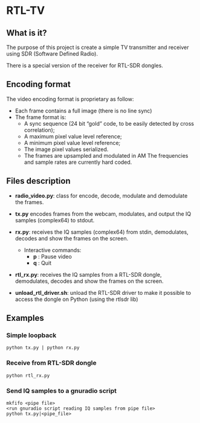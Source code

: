# RTL-TV

## What is it?
The purpose of this project is create a simple TV transmitter and receiver using SDR (Software Defined Radio).

There is a special version of the receiver for RTL-SDR dongles.

## Encoding format
The video encoding format is proprietary as follow:
 * Each frame contains a full image (there is no line sync)
 * The frame format is:
   * A sync sequence (24 bit “gold” code, to be easily detected by cross correlation);
   * A maximum pixel value level reference;
   * A minimum pixel value level reference;
   * The image pixel values serialized.
   * The frames are upsampled and modulated in AM
The frequencies and sample rates are currently hard coded.

## Files description
  * **radio_video.py**:  class for encode, decode, modulate and demodulate the frames.

  * **tx.py**  encodes frames from the webcam, modulates, and output the IQ samples (complex64) to stdout.

  * **rx.py**: receives the IQ samples (complex64) from stdin, demodulates, decodes and show the frames on the screen.
    * Interactive commands:
      * **p** : Pause video
      * **q** : Quit

  * **rtl_rx.py**: receives the IQ samples from a RTL-SDR dongle, demodulates, decodes and show the frames on the screen.

  * **unload_rtl_driver.sh**: unload the RTL-SDR driver to make it possible to access the dongle on Python (using the rtlsdr lib)

## Examples
### Simple loopback
```
python tx.py | python rx.py
```
### Receive from RTL-SDR dongle
```
python rtl_rx.py
```
### Send IQ samples to a gnuradio script
```
mkfifo <pipe file>
<run gnuradio script reading IQ samples from pipe file>
python tx.py|<pipe_file>
```
